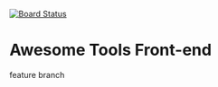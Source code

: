 [![Board Status](https://dev.azure.com/johanines/4a84b8c8-7240-4a05-bec6-fb7ca6b184a1/fc6794cc-233e-4591-ad90-259a2b44f707/_apis/work/boardbadge/bcaa525c-ee6b-4130-99bb-db0122e6c33e)](https://dev.azure.com/johanines/4a84b8c8-7240-4a05-bec6-fb7ca6b184a1/_boards/board/t/fc6794cc-233e-4591-ad90-259a2b44f707/Microsoft.RequirementCategory)
# Awesome Tools Front-end


feature branch